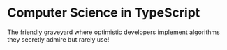 # Computer Science in TypeScript

The friendly graveyard where optimistic developers implement algorithms they secretly admire but rarely use!
